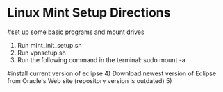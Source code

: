 Linux Mint Setup Directions
===========================

#set up some basic programs and mount drives
1) Run mint_init_setup.sh
2) Run vpnsetup.sh
3) Run the following command in the terminal: sudo mount -a 

#install current version of eclipse
4) Download newest version of Eclipse from Oracle's Web site (repository version is outdated)
5)   
